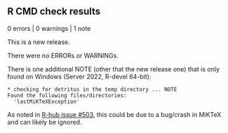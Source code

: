 ## R CMD check results

0 errors | 0 warnings | 1 note

This is a new release.

There were no ERRORs or WARNINGs. 

There is one additional NOTE (other that the new release one) that is only found on Windows (Server 2022, R-devel 64-bit): 

```
* checking for detritus in the temp directory ... NOTE
Found the following files/directories:
  'lastMiKTeXException'
```

As noted in [R-hub issue #503](https://github.com/r-hub/rhub/issues/503), this could be due to a bug/crash in MiKTeX and can likely be ignored.



